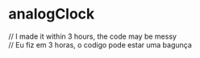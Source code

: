 # analogClock

// I made it within 3 hours, the code may be messy  
// Eu fiz em 3 horas, o codigo pode estar uma bagunça
